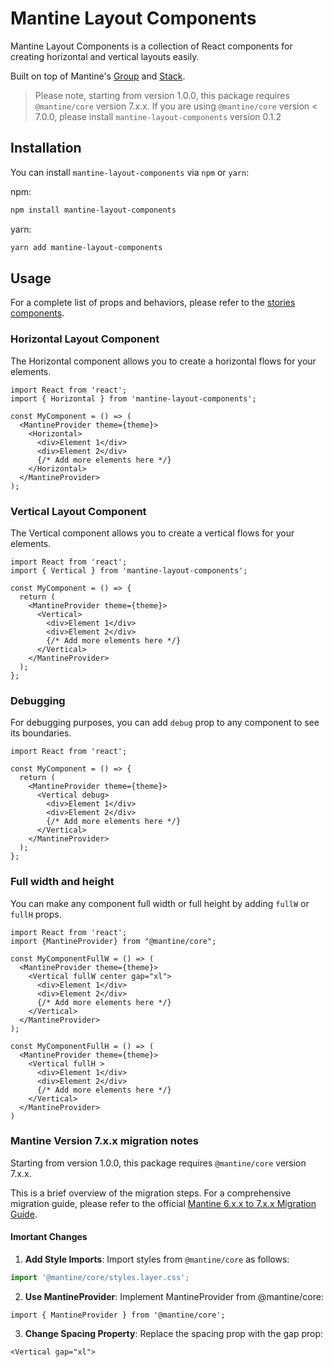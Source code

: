# Mantine Layout Components

Mantine Layout Components is a collection of React components for creating horizontal and vertical layouts easily.

Built on top of Mantine's [Group](https://mantine.dev/core/group/) and [Stack](https://mantine.dev/core/stack/).

> Please note, starting from version 1.0.0, this package requires `@mantine/core` version 7.x.x.
> If you are using `@mantine/core` version < 7.0.0, please install `mantine-layout-components` version 0.1.2

## Installation

You can install `mantine-layout-components` via `npm` or `yarn`:

npm:

```bash
npm install mantine-layout-components
```

yarn:

```bash
yarn add mantine-layout-components
```

## Usage

For a complete list of props and behaviors, please refer to the [stories components](./stories/).

### Horizontal Layout Component

The Horizontal component allows you to create a horizontal flows for your elements.

```tsx
import React from 'react';
import { Horizontal } from 'mantine-layout-components';

const MyComponent = () => (
  <MantineProvider theme={theme}>
    <Horizontal>
      <div>Element 1</div>
      <div>Element 2</div>
      {/* Add more elements here */}
    </Horizontal>
  </MantineProvider>
);

```

### Vertical Layout Component

The Vertical component allows you to create a vertical flows for your elements.

```tsx
import React from 'react';
import { Vertical } from 'mantine-layout-components';

const MyComponent = () => {
  return (
    <MantineProvider theme={theme}>
      <Vertical>
        <div>Element 1</div>
        <div>Element 2</div>
        {/* Add more elements here */}
      </Vertical>
    </MantineProvider>
  );
};
```

### Debugging

For debugging purposes, you can add `debug` prop to any component to see its boundaries.

```tsx
import React from 'react';

const MyComponent = () => {
  return ( 
    <MantineProvider theme={theme}>
      <Vertical debug>
        <div>Element 1</div>
        <div>Element 2</div>
        {/* Add more elements here */}
      </Vertical>
    </MantineProvider>
  );
};
```

### Full width and height

You can make any component full width or full height by adding `fullW` or `fullH` props.

```tsx
import React from 'react';
import {MantineProvider} from "@mantine/core";

const MyComponentFullW = () => (
  <MantineProvider theme={theme}>
    <Vertical fullW center gap="xl">
      <div>Element 1</div>
      <div>Element 2</div>
      {/* Add more elements here */}
    </Vertical>
  </MantineProvider>
);

const MyComponentFullH = () => (
  <MantineProvider theme={theme}>
    <Vertical fullH >
      <div>Element 1</div>
      <div>Element 2</div>
      {/* Add more elements here */}
    </Vertical>
  </MantineProvider>
)

```

### Mantine Version 7.x.x migration notes

Starting from version 1.0.0, this package requires `@mantine/core` version 7.x.x.

This is a brief overview of the migration steps. For a comprehensive migration guide, please refer to the official [Mantine 6.x.x to 7.x.x Migration Guide](https://mantine.dev/guides/6x-to-7x/).

#### Imortant Changes

1. **Add Style Imports**: Import styles from `@mantine/core` as follows:

```ts
import '@mantine/core/styles.layer.css';
```

2. **Use MantineProvider**: Implement MantineProvider from @mantine/core:

```tsx
import { MantineProvider } from '@mantine/core';
```

3. **Change Spacing Property**: Replace the spacing prop with the gap prop:

```tsx
<Vertical gap="xl">
```
